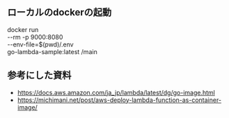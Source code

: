 ## ローカルのdockerの起動
docker run \
--rm -p 9000:8080 \
--env-file=$(pwd)/.env \
go-lambda-sample:latest /main

## 参考にした資料
* https://docs.aws.amazon.com/ja_jp/lambda/latest/dg/go-image.html
* https://michimani.net/post/aws-deploy-lambda-function-as-container-image/